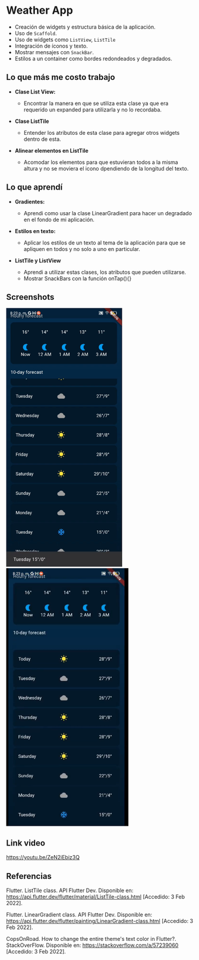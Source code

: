 # Weather App

- Creación de widgets y estructura básica de la aplicación.
- Uso de `Scaffold`.
- Uso de widgets como `ListView`, `ListTile`
- Integración de íconos y texto.
- Mostrar mensajes con `SnackBar`.
- Estilos a un container como bordes redondeados y degradados.

## Lo que más me costo trabajo

- **Clase List View:**

  - Encontrar la manera en que se utiliza esta clase ya que era requerido un expanded para utilizarla y no lo recordaba.

- **Clase ListTile**

  - Entender los atributos de esta clase para agregar otros widgets dentro de esta.

- **Alinear elementos en ListTile**

  - Acomodar los elementos para que estuvieran todos a la misma altura y no se moviera el icono dpendiendo de la longitud del texto.

## Lo que aprendí

- **Gradientes:**

  - Aprendi como usar la clase LinearGradient para hacer un degradado en el fondo de mi aplicación.

- **Estilos en texto:**

  - Aplicar los estilos de un texto al tema de la aplicación para que se apliquen en todos y no solo a uno en particular.

- **ListTile y ListView**
  - Aprendi a utilizar estas clases, los atributos que pueden utilizarse.
  - Mostrar SnackBars con la función onTap(){}

## Screenshots

![Screenshot 1](./screenshot1.png)
![Screenshot 2](./screenshot2.png)

## Link video

https://youtu.be/ZeN2iEbiz3Q

## Referencias

Flutter. ListTile class. API Flutter Dev. Disponible en: https://api.flutter.dev/flutter/material/ListTile-class.html [Accedido: 3 Feb 2022].

Flutter. LinearGradient class. API Flutter Dev. Disponible en: https://api.flutter.dev/flutter/painting/LinearGradient-class.html [Accedido: 3 Feb 2022].

CopsOnRoad. How to change the entire theme's text color in Flutter?. StackOverFlow. Disponible en: https://stackoverflow.com/a/57239060 [Accedido: 3 Feb 2022].
